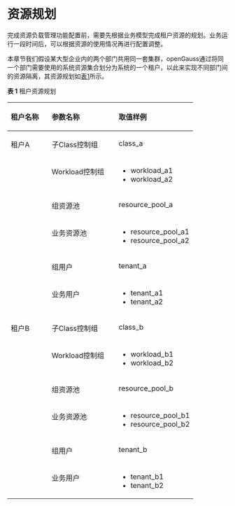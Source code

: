 # 资源规划

完成资源负载管理功能配置前，需要先根据业务模型完成租户资源的规划。业务运行一段时间后，可以根据资源的使用情况再进行配置调整。

本章节我们假设某大型企业内的两个部门共用同一套集群，openGauss通过将同一个部门需要使用的系统资源集合划分为系统的一个租户，以此来实现不同部门间的资源隔离，其资源规划如[表1](#table65031957184315)所示。

**表 1**  租户资源规划

<a name="table65031957184315"></a>
<table><thead align="left"><tr id="row115181157114318"><th class="cellrowborder" valign="top" width="22%" id="mcps1.2.4.1.1"><p id="p0518165716436"><a name="p0518165716436"></a><a name="p0518165716436"></a>租户名称</p>
</th>
<th class="cellrowborder" valign="top" width="36%" id="mcps1.2.4.1.2"><p id="p165181857124313"><a name="p165181857124313"></a><a name="p165181857124313"></a>参数名称</p>
</th>
<th class="cellrowborder" valign="top" width="42%" id="mcps1.2.4.1.3"><p id="p185187579437"><a name="p185187579437"></a><a name="p185187579437"></a>取值样例</p>
</th>
</tr>
</thead>
<tbody><tr id="row195181457114317"><td class="cellrowborder" rowspan="6" valign="top" width="22%" headers="mcps1.2.4.1.1 "><p id="p1799971812487"><a name="p1799971812487"></a><a name="p1799971812487"></a>租户A</p>
</td>
<td class="cellrowborder" valign="top" width="36%" headers="mcps1.2.4.1.2 "><p id="p175181057144310"><a name="p175181057144310"></a><a name="p175181057144310"></a>子Class控制组</p>
</td>
<td class="cellrowborder" valign="top" width="42%" headers="mcps1.2.4.1.3 "><p id="p165181571431"><a name="p165181571431"></a><a name="p165181571431"></a>class_a</p>
</td>
</tr>
<tr id="row103291178311"><td class="cellrowborder" valign="top" headers="mcps1.2.4.1.1 "><p id="p0329571434"><a name="p0329571434"></a><a name="p0329571434"></a>Workload控制组</p>
</td>
<td class="cellrowborder" valign="top" headers="mcps1.2.4.1.2 "><a name="ul89077212245"></a><a name="ul89077212245"></a><ul id="ul89077212245"><li>workload_a1</li><li>workload_a2</li></ul>
</td>
</tr>
<tr id="row55751516115619"><td class="cellrowborder" valign="top" headers="mcps1.2.4.1.1 "><p id="p6575111695613"><a name="p6575111695613"></a><a name="p6575111695613"></a>组资源池</p>
</td>
<td class="cellrowborder" valign="top" headers="mcps1.2.4.1.2 "><p id="p157514169567"><a name="p157514169567"></a><a name="p157514169567"></a>resource_pool_a</p>
</td>
</tr>
<tr id="row1751820572434"><td class="cellrowborder" valign="top" headers="mcps1.2.4.1.1 "><p id="p165186571434"><a name="p165186571434"></a><a name="p165186571434"></a>业务资源池</p>
</td>
<td class="cellrowborder" valign="top" headers="mcps1.2.4.1.2 "><a name="ul7142870243"></a><a name="ul7142870243"></a><ul id="ul7142870243"><li>resource_pool_a1</li><li>resource_pool_a2</li></ul>
</td>
</tr>
<tr id="row201731314587"><td class="cellrowborder" valign="top" headers="mcps1.2.4.1.1 "><p id="p101734141386"><a name="p101734141386"></a><a name="p101734141386"></a>组用户</p>
</td>
<td class="cellrowborder" valign="top" headers="mcps1.2.4.1.2 "><p id="p121730140817"><a name="p121730140817"></a><a name="p121730140817"></a>tenant_a</p>
</td>
</tr>
<tr id="row115161431174810"><td class="cellrowborder" valign="top" headers="mcps1.2.4.1.1 "><p id="p145461425164511"><a name="p145461425164511"></a><a name="p145461425164511"></a>业务用户</p>
</td>
<td class="cellrowborder" valign="top" headers="mcps1.2.4.1.2 "><a name="ul1898617116247"></a><a name="ul1898617116247"></a><ul id="ul1898617116247"><li>tenant_a1</li><li>tenant_a2</li></ul>
</td>
</tr>
<tr id="row118451473485"><td class="cellrowborder" rowspan="6" valign="top" width="22%" headers="mcps1.2.4.1.1 "><p id="p17466925610"><a name="p17466925610"></a><a name="p17466925610"></a>租户B</p>
</td>
<td class="cellrowborder" valign="top" width="36%" headers="mcps1.2.4.1.2 "><p id="p1564210501334"><a name="p1564210501334"></a><a name="p1564210501334"></a>子Class控制组</p>
</td>
<td class="cellrowborder" valign="top" width="42%" headers="mcps1.2.4.1.3 "><p id="p1664225010310"><a name="p1664225010310"></a><a name="p1664225010310"></a>class_b</p>
</td>
</tr>
<tr id="row78015432319"><td class="cellrowborder" valign="top" headers="mcps1.2.4.1.1 "><p id="p1864295012316"><a name="p1864295012316"></a><a name="p1864295012316"></a>Workload控制组</p>
</td>
<td class="cellrowborder" valign="top" headers="mcps1.2.4.1.2 "><a name="ul136891815172411"></a><a name="ul136891815172411"></a><ul id="ul136891815172411"><li>workload_b1</li><li>workload_b2</li></ul>
</td>
</tr>
<tr id="row19513104514565"><td class="cellrowborder" valign="top" headers="mcps1.2.4.1.1 "><p id="p35132045135615"><a name="p35132045135615"></a><a name="p35132045135615"></a>组资源池</p>
</td>
<td class="cellrowborder" valign="top" headers="mcps1.2.4.1.2 "><p id="p1551310459564"><a name="p1551310459564"></a><a name="p1551310459564"></a>resource_pool_b</p>
</td>
</tr>
<tr id="row5845875486"><td class="cellrowborder" valign="top" headers="mcps1.2.4.1.1 "><p id="p13530171144812"><a name="p13530171144812"></a><a name="p13530171144812"></a>业务资源池</p>
</td>
<td class="cellrowborder" valign="top" headers="mcps1.2.4.1.2 "><a name="ul1067320214242"></a><a name="ul1067320214242"></a><ul id="ul1067320214242"><li>resource_pool_b1</li><li>resource_pool_b2</li></ul>
</td>
</tr>
<tr id="row38278915911"><td class="cellrowborder" valign="top" headers="mcps1.2.4.1.1 "><p id="p148270916912"><a name="p148270916912"></a><a name="p148270916912"></a>组用户</p>
</td>
<td class="cellrowborder" valign="top" headers="mcps1.2.4.1.2 "><p id="p198271694919"><a name="p198271694919"></a><a name="p198271694919"></a>tenant_b</p>
</td>
</tr>
<tr id="row6296155612482"><td class="cellrowborder" valign="top" headers="mcps1.2.4.1.1 "><p id="p11765165913485"><a name="p11765165913485"></a><a name="p11765165913485"></a>业务用户</p>
</td>
<td class="cellrowborder" valign="top" headers="mcps1.2.4.1.2 "><a name="ul1957912265246"></a><a name="ul1957912265246"></a><ul id="ul1957912265246"><li>tenant_b1</li><li>tenant_b2</li></ul>
</td>
</tr>
</tbody>
</table>

